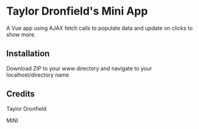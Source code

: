 # Taylor Dronfield's Mini App

A Vue app using AJAX fetch calls to populate data and update on clicks to show more.

## Installation

Download ZIP to your www directory and navigate to your localhost/directory name

## Credits

Taylor Dronfield

MINI
